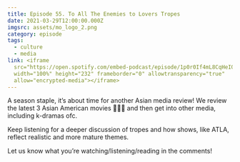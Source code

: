 ```yaml
---
title: Episode 55. To All The Enemies to Lovers Tropes
date: 2021-03-29T12:00:00.000Z
imgsrc: assets/mo_logo_2.png
category: episode
tags:
  - culture
  - media
link: <iframe
  src="https://open.spotify.com/embed-podcast/episode/1p0r0If4mL8CqHeI0z9mAw"
  width="100%" height="232" frameborder="0" allowtransparency="true"
  allow="encrypted-media"></iframe>
---
```

A season staple, it’s about time for another Asian media review! We review the latest 3 Asian American movies 💌🌱🐉 and then get into other media, including k-dramas ofc.

Keep listening for a deeper discussion of tropes and how shows, like ATLA, reflect realistic and more mature themes.

Let us know what you’re watching/listening/reading in the comments!